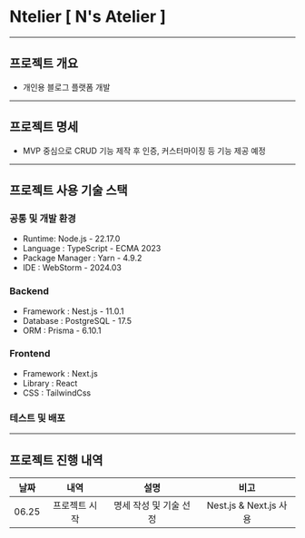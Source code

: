 # Ntelier [ N's Atelier ]

---

## 프로젝트 개요
- 개인용 블로그 플랫폼 개발
---

## 프로젝트 명세
- MVP 중심으로 CRUD 기능 제작 후 인증, 커스터마이징 등 기능 제공 예정

---

## 프로젝트 사용 기술 스택
### 공통 및 개발 환경
- Runtime: Node.js - 22.17.0
- Language : TypeScript - ECMA 2023
- Package Manager : Yarn - 4.9.2
- IDE : WebStorm - 2024.03

### Backend
- Framework : Nest.js - 11.0.1
- Database : PostgreSQL - 17.5
- ORM : Prisma - 6.10.1

### Frontend
- Framework : Next.js
- Library : React
- CSS : TailwindCss

### 테스트 및 배포

---

## 프로젝트 진행 내역
|  날짜   |   내역    |      설명       |          비고          |
|:-----:|:-------:|:-------------:|:--------------------:|
| 06.25 | 프로젝트 시작 | 명세 작성 및 기술 선정 | Nest.js & Next.js 사용 |
